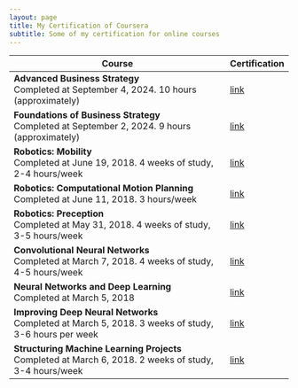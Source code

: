 ```yaml
---
layout: page
title: My Certification of Coursera
subtitle: Some of my certification for online courses
---
```



| Course      | Certification |
| ----------- | ----------- |
| **Advanced Business Strategy** <br> Completed at September 4, 2024. 10 hours (approximately) | [link](https://www.coursera.org/account/accomplishments/verify/NQGU5ISR1KAE) |
| **Foundations of Business Strategy** <br> Completed at September 2, 2024. 9 hours (approximately) | [link](https://www.coursera.org/account/accomplishments/verify/TXTAK1N5B18Y) |
| **Robotics: Mobility** <br> Completed at June 19, 2018. 4 weeks of study, 2-4 hours/week  | [link](https://www.coursera.org/account/accomplishments/verify/UE9FB5TV6V6J) |
| **Robotics: Computational Motion Planning** <br> Completed at June 11, 2018.  3 hours/week  | [link](https://www.coursera.org/account/accomplishments/verify/U2YBJRMCYS5L)  |
| **Robotics: Preception** <br> Completed at May 31, 2018.  4 weeks of study, 3-5 hours/week  | [link](https://www.coursera.org/account/accomplishments/verify/2N32E5KYYG8K) |
| **Convolutional Neural Networks** <br> Completed at March 7, 2018. 4 weeks of study, 4-5 hours/week | [link](https://www.coursera.org/account/accomplishments/verify/FPV4N68BZ68E) |
| **Neural Networks and Deep Learning** <br> Completed at March 5, 2018 |  [link](https://www.coursera.org/account/accomplishments/verify/A66ASRR3T24R)  |
| **Improving Deep Neural Networks** <br> Completed at March 5, 2018. 3 weeks of study, 3-6 hours per week | [link](https://www.coursera.org/account/accomplishments/verify/9GHK77ARJ8LR) |
| **Structuring Machine Learning Projects** <br> Completed at March 6, 2018. 2 weeks of study, 3-4 hours/week | [link](https://www.coursera.org/account/accomplishments/verify/ZGNPWFKZ2DRC) |
